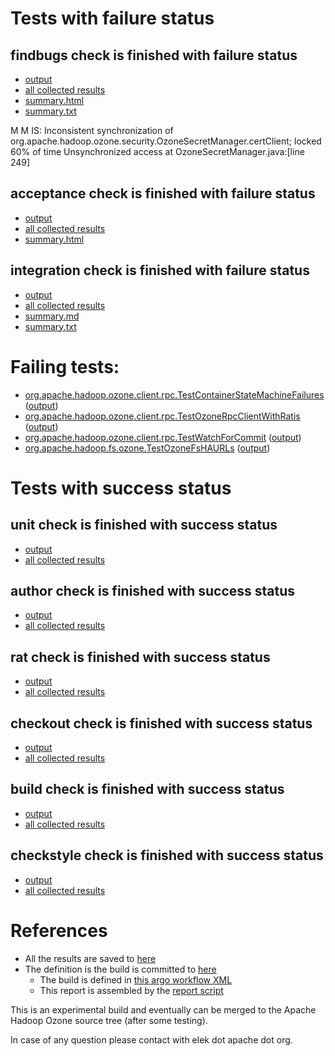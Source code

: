 # Tests with failure status

## findbugs check is finished with failure status

   * [output](https://raw.githubusercontent.com/elek/ozone-ci-q4/master/pr/pr-hdds-2228-gv788/findbugs/output.log)
   * [all collected results](https://github.com/elek/ozone-ci-q4/tree/master/pr/pr-hdds-2228-gv788/findbugs)
   * [summary.html](https://elek.github.io/ozone-ci-q4/pr/pr-hdds-2228-gv788/findbugs/summary.html)
   * [summary.txt](https://github.com/elek/ozone-ci-q4/tree/master/pr/pr-hdds-2228-gv788/findbugs/summary.txt)

M M IS: Inconsistent synchronization of org.apache.hadoop.ozone.security.OzoneSecretManager.certClient; locked 60% of time  Unsynchronized access at OzoneSecretManager.java:[line 249]

## acceptance check is finished with failure status

   * [output](https://raw.githubusercontent.com/elek/ozone-ci-q4/master/pr/pr-hdds-2228-gv788/acceptance/output.log)
   * [all collected results](https://github.com/elek/ozone-ci-q4/tree/master/pr/pr-hdds-2228-gv788/acceptance)
   * [summary.html](https://elek.github.io/ozone-ci-q4/pr/pr-hdds-2228-gv788/acceptance/summary.html)


## integration check is finished with failure status

   * [output](https://raw.githubusercontent.com/elek/ozone-ci-q4/master/pr/pr-hdds-2228-gv788/integration/output.log)
   * [all collected results](https://github.com/elek/ozone-ci-q4/tree/master/pr/pr-hdds-2228-gv788/integration)
   * [summary.md](https://github.com/elek/ozone-ci-q4/tree/master/pr/pr-hdds-2228-gv788/integration/summary.md)
   * [summary.txt](https://github.com/elek/ozone-ci-q4/tree/master/pr/pr-hdds-2228-gv788/integration/summary.txt)

# Failing tests: 

 * [org.apache.hadoop.ozone.client.rpc.TestContainerStateMachineFailures](hadoop-ozone/integration-test/org.apache.hadoop.ozone.client.rpc.TestContainerStateMachineFailures.txt) ([output](hadoop-ozone/integration-test/org.apache.hadoop.ozone.client.rpc.TestContainerStateMachineFailures-output.txt))
 * [org.apache.hadoop.ozone.client.rpc.TestOzoneRpcClientWithRatis](hadoop-ozone/integration-test/org.apache.hadoop.ozone.client.rpc.TestOzoneRpcClientWithRatis.txt) ([output](hadoop-ozone/integration-test/org.apache.hadoop.ozone.client.rpc.TestOzoneRpcClientWithRatis-output.txt))
 * [org.apache.hadoop.ozone.client.rpc.TestWatchForCommit](hadoop-ozone/integration-test/org.apache.hadoop.ozone.client.rpc.TestWatchForCommit.txt) ([output](hadoop-ozone/integration-test/org.apache.hadoop.ozone.client.rpc.TestWatchForCommit-output.txt))
 * [org.apache.hadoop.fs.ozone.TestOzoneFsHAURLs](hadoop-ozone/ozonefs/org.apache.hadoop.fs.ozone.TestOzoneFsHAURLs.txt) ([output](hadoop-ozone/ozonefs/org.apache.hadoop.fs.ozone.TestOzoneFsHAURLs-output.txt))


# Tests with success status

## unit check is finished with success status

   * [output](https://raw.githubusercontent.com/elek/ozone-ci-q4/master/pr/pr-hdds-2228-gv788/unit/output.log)
   * [all collected results](https://github.com/elek/ozone-ci-q4/tree/master/pr/pr-hdds-2228-gv788/unit)


## author check is finished with success status

   * [output](https://raw.githubusercontent.com/elek/ozone-ci-q4/master/pr/pr-hdds-2228-gv788/author/output.log)
   * [all collected results](https://github.com/elek/ozone-ci-q4/tree/master/pr/pr-hdds-2228-gv788/author)


## rat check is finished with success status

   * [output](https://raw.githubusercontent.com/elek/ozone-ci-q4/master/pr/pr-hdds-2228-gv788/rat/output.log)
   * [all collected results](https://github.com/elek/ozone-ci-q4/tree/master/pr/pr-hdds-2228-gv788/rat)


## checkout check is finished with success status

   * [output](https://raw.githubusercontent.com/elek/ozone-ci-q4/master/pr/pr-hdds-2228-gv788/checkout/output.log)
   * [all collected results](https://github.com/elek/ozone-ci-q4/tree/master/pr/pr-hdds-2228-gv788/checkout)


## build check is finished with success status

   * [output](https://raw.githubusercontent.com/elek/ozone-ci-q4/master/pr/pr-hdds-2228-gv788/build/output.log)
   * [all collected results](https://github.com/elek/ozone-ci-q4/tree/master/pr/pr-hdds-2228-gv788/build)


## checkstyle check is finished with success status

   * [output](https://raw.githubusercontent.com/elek/ozone-ci-q4/master/pr/pr-hdds-2228-gv788/checkstyle/output.log)
   * [all collected results](https://github.com/elek/ozone-ci-q4/tree/master/pr/pr-hdds-2228-gv788/checkstyle)




# References

 * All the results are saved to [here](https://github.com/elek/ozone-ci-q4/tree/master/pr/pr-hdds-2228-gv788/)
 * The definition is the build is committed to [here](https://github.com/elek/argo-ozone)
    * The build is defined in [this argo workflow XML](https://github.com/elek/argo-ozone/blob/master/ozone-build.yaml)
    * This report is assembled by the [report script](https://github.com/elek/argo-ozone/blob/master/scripts/report.sh)

This is an experimental build and eventually can be merged to the Apache Hadoop Ozone source tree (after some testing).

In case of any question please contact with elek dot apache dot org.

